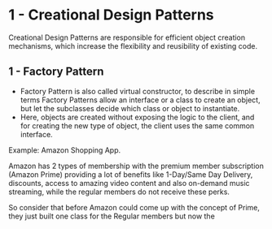 # 1 - Creational Design Patterns

Creational Design Patterns are responsible for efficient object creation mechanisms, which increase the flexibility and reusibility of existing code.

## 1 - Factory Pattern

- Factory Pattern is also called virtual constructor, to describe in simple terms Factory Patterns allow an interface or a class to create an object, but let the subclasses decide which class or object to instantiate. 
- Here, objects are created without exposing the logic to the client, and for creating the new type of object, the client uses the same common interface.

Example:
Amazon Shopping App.

Amazon has 2 types of membership with the premium member subscription (Amazon Prime) providing a lot of benefits like 1-Day/Same Day Delivery, discounts, access to amazing video content and also on-demand music streaming, while the regular members do not receive these perks.

So consider that before Amazon could come up with the concept of Prime, they just built one class for the Regular members but now the 


